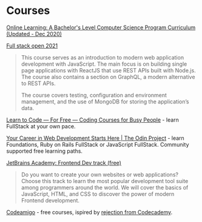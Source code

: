 # Courses

[Online Learning: A Bachelor's Level Computer Science Program Curriculum (Updated - Dec 2020)](http://blog.agupieware.com/2014/05/online-learning-bachelors-level.html)

[Full stack open 2021](https://fullstackopen.com/en/)

> This course serves as an introduction to modern web application development with JavaScript. The main focus is on building single page applications with ReactJS that use REST APIs built with Node.js. The course also contains a section on GraphQL, a modern alternative to REST APIs.
>
> The course covers testing, configuration and environment management, and the use of MongoDB for storing the application’s data.

[Learn to Code — For Free — Coding Courses for Busy People](https://www.freecodecamp.org/) - learn FullStack at your own pace.

[Your Career in Web Development Starts Here | The Odin Project](https://www.theodinproject.com/) - learn Foundations, Ruby on Rails FullStack or JavaScript FullStack. Community supported free learning paths.

[JetBrains Academy: Frontend Dev track (free)](https://hyperskill.org/tracks/5)

> Do you want to create your own websites or web applications? Choose this track to learn the most popular development tool suite among programmers around the world. We will cover the basics of JavaScript, HTML, and CSS to discover the power of modern Frontend development.

[Codeamigo](https://codeamigo.dev/) - free courses, ispired by [rejection from Codecademy](https://docs.codeamigo.dev/blog/why-codeamigo).